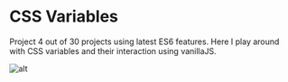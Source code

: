 # **CSS Variables**

Project 4 out of 30 projects using latest ES6 features. Here I play around with CSS variables and their interaction using vanillaJS.

![alt](https://github.com/itaouil95/CSS-Variables/blob/master/example.png)
